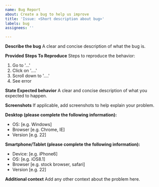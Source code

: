 ```yaml
---
name: Bug Report
about: Create a bug to help us improve
title: 'Issue: <Short description about bug>'
labels: bug
assignees: ''

---
```


**Describe the bug**
A clear and concise description of what the bug is.

**Provided Steps To Reproduce**
Steps to reproduce the behavior:
1. Go to '...'
2. Click on '....'
3. Scroll down to '....'
4. See error

**State Expected behavior**
A clear and concise description of what you expected to happen.

**Screenshots**
If applicable, add screenshots to help explain your problem.

**Desktop (please complete the following information):**
 - OS: [e.g. Windows]
 - Browser [e.g. Chrome, IE]
 - Version [e.g. 22]

**Smartphone/Tablet (please complete the following information):**
 - Device: [e.g. iPhone6]
 - OS: [e.g. iOS8.1]
 - Browser [e.g. stock browser, safari]
 - Version [e.g. 22]

**Additional context**
Add any other context about the problem here.
